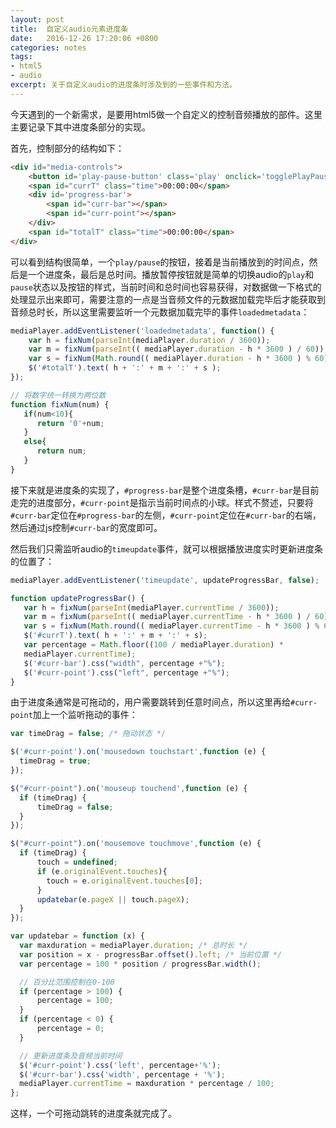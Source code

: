 ```yaml
---
layout: post
title:  自定义audio元素进度条
date:   2016-12-26 17:20:06 +0800
categories: notes
tags:
- html5 
- audio 
excerpt: 关于自定义audio的进度条时涉及到的一些事件和方法。
---
```


今天遇到的一个新需求，是要用html5做一个自定义的控制音频播放的部件。这里主要记录下其中进度条部分的实现。

首先，控制部分的结构如下：

```html
<div id="media-controls">
	<button id='play-pause-button' class='play' onclick='togglePlayPause();'></button>
	<span id="currT" class="time">00:00:00</span>
	<div id='progress-bar'>
		<span id="curr-bar"></span>
		<span id="curr-point"></span>
	</div>
	<span id="totalT" class="time">00:00:00</span>
</div>
```

可以看到结构很简单，一个`play/pause`的按钮，接着是当前播放到的时间点，然后是一个进度条，最后是总时间。播放暂停按钮就是简单的切换audio的`play`和`pause`状态以及按钮的样式，当前时间和总时间也容易获得，对数据做一下格式的处理显示出来即可，需要注意的一点是当音频文件的元数据加载完毕后才能获取到音频总时长，所以这里需要监听一个元数据加载完毕的事件`loadedmetadata`：

```javascript
mediaPlayer.addEventListener('loadedmetadata', function() {
    var h = fixNum(parseInt(mediaPlayer.duration / 3600));
    var m = fixNum(parseInt(( mediaPlayer.duration - h * 3600 ) / 60));
    var s = fixNum(Math.round(( mediaPlayer.duration - h * 3600 ) % 60));
    $('#totalT').text( h + ':' + m + ':' + s );
});

// 将数字统一转换为两位数
function fixNum(num) {
   if(num<10){
      return '0'+num;
   }
   else{
      return num;
   }
}
```

接下来就是进度条的实现了，`#progress-bar`是整个进度条槽，`#curr-bar`是目前走完的进度部分，`#curr-point`是指示当前时间点的小球。样式不赘述，只要将`#curr-bar`定位在`#progress-bar`的左侧，`#curr-point`定位在`#curr-bar`的右端，然后通过js控制`#curr-bar`的宽度即可。

然后我们只需监听audio的`timeupdate`事件，就可以根据播放进度实时更新进度条的位置了：

```javascript
mediaPlayer.addEventListener('timeupdate', updateProgressBar, false);

function updateProgressBar() {
   var h = fixNum(parseInt(mediaPlayer.currentTime / 3600));
   var m = fixNum(parseInt(( mediaPlayer.currentTime - h * 3600 ) / 60));
   var s = fixNum(Math.round(( mediaPlayer.currentTime - h * 3600 ) % 60));
   $('#currT').text( h + ':' + m + ':' + s);
   var percentage = Math.floor((100 / mediaPlayer.duration) *
   mediaPlayer.currentTime);
   $('#curr-bar').css("width", percentage +"%");
   $('#curr-point').css("left", percentage +"%");
}
```

由于进度条通常是可拖动的，用户需要跳转到任意时间点，所以这里再给`#curr-point`加上一个监听拖动的事件：

```javascript
var timeDrag = false; /* 拖动状态 */

$('#curr-point').on('mousedown touchstart',function (e) {
  timeDrag = true;
});

$("#curr-point").on('mouseup touchend',function (e) {
  if (timeDrag) {
      timeDrag = false;
  }
});

$("#curr-point").on('mousemove touchmove',function (e) {
  if (timeDrag) {
      touch = undefined;
      if (e.originalEvent.touches){
        touch = e.originalEvent.touches[0];
      }
      updatebar(e.pageX || touch.pageX);
  }
});

var updatebar = function (x) {
  var maxduration = mediaPlayer.duration; /* 总时长 */
  var position = x - progressBar.offset().left; /* 当前位置 */
  var percentage = 100 * position / progressBar.width();

  // 百分比范围控制在0-100
  if (percentage > 100) {
      percentage = 100;
  }
  if (percentage < 0) {
      percentage = 0;
  }

  // 更新进度条及音频当前时间
  $('#curr-point').css('left', percentage+'%');
  $('#curr-bar').css('width', percentage + '%');
  mediaPlayer.currentTime = maxduration * percentage / 100;
};
```

这样，一个可拖动跳转的进度条就完成了。